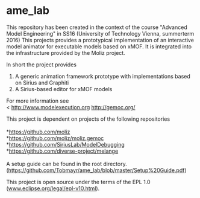 # ame_lab

This repository has been created in the context of the course "Advanced Model Engineering" in SS16 (University of Technology Vienna, summerterm 2016)
This projects provides a prototypical implementation of an interactive model animator for executable models based on xMOF. It is integrated into the infrastructure provided by the Moliz project.

In short the project provides</br>
1. A generic animation framework prototype with implementations based on Sirius and Graphiti</br>
2. A Sirius-based editor for xMOF models</br>


For more information see</br><
http://www.modelexecution.org
http://gemoc.org/

This project  is dependent on projects of the following repositories</br></br>
*https://github.com/moliz </br>
*https://github.com/moliz/moliz.gemoc</br>
*https://github.com/SiriusLab/ModelDebugging</br>
*https://github.com/diverse-project/melange</br></br>
A setup guide can be found in the root directory. (https://github.com/Tobmayr/ame_lab/blob/master/Setup%20Guide.pdf)


This project is open source under the terms of the EPL 1.0 (www.eclipse.org/legal/epl-v10.html).
